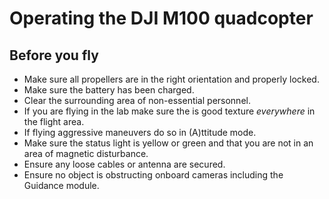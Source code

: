 # Operating the DJI M100 quadcopter

## Before you fly
* Make sure all propellers are in the right orientation and properly locked.
* Make sure the battery has been charged.
* Clear the surrounding area of non-essential personnel.
* If you are flying in the lab make sure the is good texture *everywhere* in the
  flight area.
* If flying aggressive maneuvers do so in (A)ttitude mode.
* Make sure the status light is yellow or green and that you are not in an area
  of magnetic disturbance.
* Ensure any loose cables or antenna are secured.
* Ensure no object is obstructing onboard cameras including the Guidance module.
